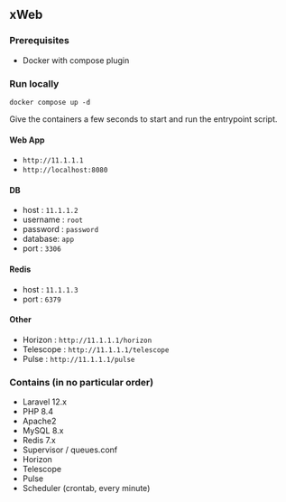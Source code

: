 ## xWeb

### Prerequisites
 - Docker with compose plugin

### Run locally
```docker
docker compose up -d
```

Give the containers a few seconds to start and run the entrypoint script.

#### Web App
 - `http://11.1.1.1`
 - `http://localhost:8080`

#### DB
 - host : `11.1.1.2`
 - username : `root`
 - password : `password`
 - database: `app`
 - port : `3306`

#### Redis
 - host : `11.1.1.3`
 - port : `6379`

#### Other
 - Horizon : `http://11.1.1.1/horizon`
 - Telescope : `http://11.1.1.1/telescope`
 - Pulse : `http://11.1.1.1/pulse`


### Contains (in no particular order)
- Laravel 12.x
- PHP 8.4
- Apache2
- MySQL 8.x
- Redis 7.x
- Supervisor / queues.conf
- Horizon
- Telescope
- Pulse
- Scheduler (crontab, every minute)
